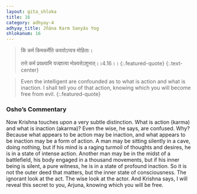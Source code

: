 ```yaml
---
layout: gita_shloka
title: 16
category: adhyay-4
adhyay_title: Jñāna Karm Sanyās Yog
shlokanum: 16
---
```


> किं कर्म किमकर्मेति कवयोऽप्यत्र मोहिताः।<br><br>तत्ते कर्म प्रवक्ष्यामि यज्ज्ञात्वा मोक्ष्यसेऽशुभात्।।4.16।।
{:.featured-quote}
{:.text-center}

> Even the intelligent are confounded as to what is action and what is inaction. I shall tell you of that action, knowing which you will become free from evil.
{:.featured-quote}

### Osho’s Commentary
Now Krishna touches upon a very subtle distinction. What is action (karma) and what is inaction (akarma)? Even the wise, he says, are confused.
Why? Because what appears to be action may be inaction, and what appears to be inaction may be a form of action. A man may be sitting silently in a cave, doing nothing, but if his mind is a raging turmoil of thoughts and desires, he is in a state of intense action. Another man may be in the midst of a battlefield, his body engaged in a thousand movements, but if his inner being is silent, a pure witness, he is in a state of profound inaction.
So it is not the outer deed that matters, but the inner state of consciousness. The ignorant look at the act. The wise look at the actor. And Krishna says, I will reveal this secret to you, Arjuna, knowing which you will be free.
